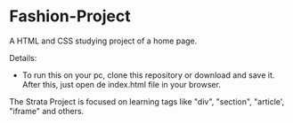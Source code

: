 # Fashion-Project
A HTML and CSS studying project of a home page.

Details:

- To run this on your pc, clone this repository or download and save it. After this, just open de index.html file in your browser.

The Strata Project is focused on learning tags like "div", "section", "article', "iframe" and others.
